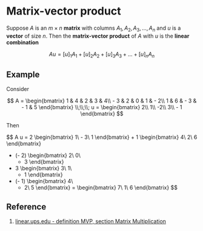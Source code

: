 # Matrix-vector product

Suppose $A$ is an $m \times n$ **matrix** with columns $A_1, A_2, A_3, \dots , A_n$ and $u$ is a **vector** of size $n$. Then the **matrix-vector product** of $A$ with $u$ is the **linear combination**

$$
A u = [u]_1 A_1 + [u]_2 A_2 + [u]_3 A_3 + \dots + [u]_n A_n
$$

## Example

Consider

$$
A =
\begin{bmatrix}
    1 & 4 & 2 & 3 & 4\\
    - 3 & 2 & 0 & 1 & - 2\\
    1 & 6 & - 3 & - 1 & 5
\end{bmatrix}
\\;\\;\\;
u =
\begin{bmatrix}
    2\\
    1\\
    -2\\
    3\\
    - 1
\end{bmatrix}
$$

Then

$$
A u =
2
\begin{bmatrix}
    1\\
    - 3\\
    1
\end{bmatrix}
+
1
\begin{bmatrix}
    4\\
    2\\
    6
\end{bmatrix}
+ (- 2)
\begin{bmatrix}
    2\\
    0\\
    - 3
\end{bmatrix}
+ 3
\begin{bmatrix}
    3\\
    1\\
    - 1
\end{bmatrix}
+ (- 1)
\begin{bmatrix}
    4\\
    - 2\\
    5
\end{bmatrix}
=
\begin{bmatrix}
    7\\
    1\\
    6
\end{bmatrix}
$$

## Reference

1. [linear.ups.edu - definition MVP, section Matrix Multiplication](http://linear.ups.edu/html/section-MM.html)